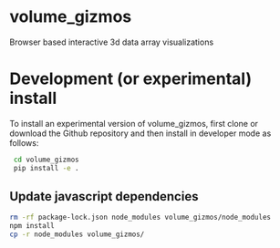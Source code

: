 # volume_gizmos
Browser based interactive 3d data array visualizations



# Development (or experimental) install

To install an experimental version of volume_gizmos, first clone or download
the Github repository and then install in developer mode as follows:

```bash
 cd volume_gizmos
 pip install -e .
```

## Update javascript dependencies

```bash
rm -rf package-lock.json node_modules volume_gizmos/node_modules
npm install
cp -r node_modules volume_gizmos/
```
